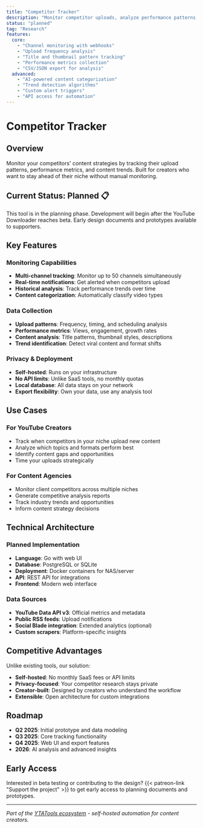 ```yaml
---
title: "Competitor Tracker"
description: "Monitor competitor uploads, analyze performance patterns, and export insights"
status: "planned"
tag: "Research"
features:
  core:
    - "Channel monitoring with webhooks"
    - "Upload frequency analysis"
    - "Title and thumbnail pattern tracking"
    - "Performance metrics collection"
    - "CSV/JSON export for analysis"
  advanced:
    - "AI-powered content categorization"
    - "Trend detection algorithms"
    - "Custom alert triggers"
    - "API access for automation"
---
```


# Competitor Tracker

## Overview

Monitor your competitors' content strategies by tracking their upload patterns, performance metrics, and content trends. Built for creators who want to stay ahead of their niche without manual monitoring.

## Current Status: Planned 📋

This tool is in the planning phase. Development will begin after the YouTube Downloader reaches beta. Early design documents and prototypes available to supporters.

## Key Features

### Monitoring Capabilities
- **Multi-channel tracking**: Monitor up to 50 channels simultaneously
- **Real-time notifications**: Get alerted when competitors upload
- **Historical analysis**: Track performance trends over time
- **Content categorization**: Automatically classify video types

### Data Collection
- **Upload patterns**: Frequency, timing, and scheduling analysis
- **Performance metrics**: Views, engagement, growth rates
- **Content analysis**: Title patterns, thumbnail styles, descriptions
- **Trend identification**: Detect viral content and format shifts

### Privacy & Deployment
- **Self-hosted**: Runs on your infrastructure
- **No API limits**: Unlike SaaS tools, no monthly quotas
- **Local database**: All data stays on your network
- **Export flexibility**: Own your data, use any analysis tool

## Use Cases

### For YouTube Creators
- Track when competitors in your niche upload new content
- Analyze which topics and formats perform best
- Identify content gaps and opportunities
- Time your uploads strategically

### For Content Agencies
- Monitor client competitors across multiple niches
- Generate competitive analysis reports
- Track industry trends and opportunities
- Inform content strategy decisions

## Technical Architecture

### Planned Implementation
- **Language**: Go with web UI
- **Database**: PostgreSQL or SQLite
- **Deployment**: Docker containers for NAS/server
- **API**: REST API for integrations
- **Frontend**: Modern web interface

### Data Sources
- **YouTube Data API v3**: Official metrics and metadata
- **Public RSS feeds**: Upload notifications
- **Social Blade integration**: Extended analytics (optional)
- **Custom scrapers**: Platform-specific insights

## Competitive Advantages

Unlike existing tools, our solution:
- **Self-hosted**: No monthly SaaS fees or API limits
- **Privacy-focused**: Your competitor research stays private
- **Creator-built**: Designed by creators who understand the workflow
- **Extensible**: Open architecture for custom integrations

## Roadmap

- **Q2 2025**: Initial prototype and data modeling
- **Q3 2025**: Core tracking functionality
- **Q4 2025**: Web UI and export features
- **2026**: AI analysis and advanced insights

## Early Access

Interested in beta testing or contributing to the design? {{< patreon-link "Support the project" >}} to get early access to planning documents and prototypes.

---

*Part of the [YTATools ecosystem](/tools/) - self-hosted automation for content creators.*